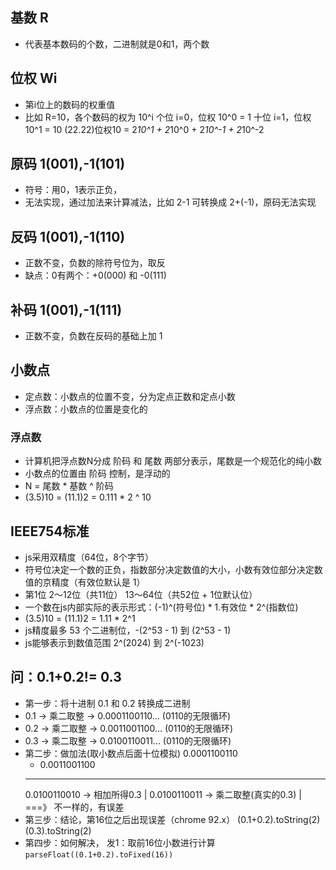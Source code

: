 

## 基数 R
- 代表基本数码的个数，二进制就是0和1，两个数

## 位权 Wi
- 第i位上的数码的权重值
- 比如 R=10，各个数码的权为 10^i
    个位 i=0，位权 10^0 = 1
    十位 i=1，位权 10^1 = 10
    (22.22)位权10 = 2*10^1 + 2*10^0 + 2*10^-1 + 2*10^-2

## 原码 1(001),-1(101)
- 符号：用0，1表示正负，
- 无法实现，通过加法来计算减法，比如 2-1 可转换成 2+(-1)，原码无法实现

## 反码 1(001),-1(110)
- 正数不变，负数的除符号位为，取反
- 缺点：0有两个：+0(000) 和 -0(111)

## 补码 1(001),-1(111)
- 正数不变，负数在反码的基础上加 1

## 小数点
- 定点数：小数点的位置不变，分为定点正数和定点小数
- 浮点数：小数点的位置是变化的

### 浮点数
- 计算机把浮点数N分成 阶码 和 尾数 两部分表示，尾数是一个规范化的纯小数
- 小数点的位置由 阶码 控制，是浮动的
- N = 尾数 * 基数 ^ 阶码
- (3.5)10 = (11.1)2 = 0.111 * 2 ^ 10

## IEEE754标准
- js采用双精度（64位，8个字节）
- 符号位决定一个数的正负，指数部分决定数值的大小，小数有效位部分决定数值的京精度（有效位默认是 1）
- 第1位                2～12位（共11位）     13～64位（共52位 + 1位默认位）   
- 一个数在js内部实际的表示形式：(-1)^(符号位) * 1.有效位 * 2^(指数位)
- (3.5)10 = (11.1)2 = 1.11 * 2^1
- js精度最多 53 个二进制位，-(2^53 - 1) 到 (2^53 - 1) 
- js能够表示到数值范围 2^(2024) 到 2^(-1023)

## 问：0.1+0.2!= 0.3
- 第一步：将十进制 0.1 和 0.2 转换成二进制
- 0.1 -> 乘二取整 -> 0.0001100110... (0110的无限循环)
- 0.2 -> 乘二取整 -> 0.0011001100... (0110的无限循环)
- 0.3 -> 乘二取整 -> 0.0100110011... (0110的无限循环)
- 第二步：做加法(取小数点后面十位模拟)
    0.0001100110
  + 0.0011001100
  -------------------------------------------------------
    0.0100110010  -> 相加所得0.3           |
    0.0100110011  -> 乘二取整(真实的0.3)    |  ===》 不一样的，有误差
- 第三步：结论，第16位之后出现误差（chrome 92.x）
        (0.1+0.2).toString(2)
        (0.3).toString(2)
- 第四步：如何解决，
    发1：取前16位小数进行计算 `parseFloat((0.1+0.2).toFixed(16))`


